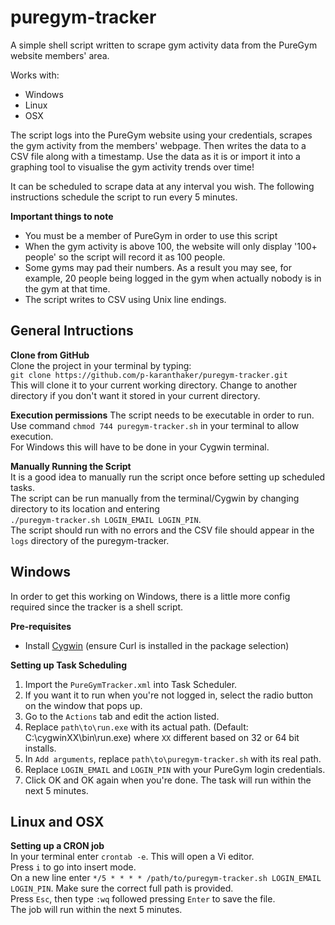 # puregym-tracker
A simple shell script written to scrape gym activity data from the PureGym website members' area.

Works with:  
* Windows
* Linux
* OSX

The script logs into the PureGym website using your credentials, scrapes the gym activity from the members' webpage. Then writes the data to a CSV file along with a timestamp. Use the data as it is or import it into a graphing tool to visualise the gym activity trends over time!

It can be scheduled to scrape data at any interval you wish. The following instructions schedule the script to run every 5 minutes.

__Important things to note__  
* You must be a member of PureGym in order to use this script
* When the gym activity is above 100, the website will only display '100+ people' so the script will record it as 100 people.
* Some gyms may pad their numbers. As a result you may see, for example, 20 people being logged in the gym when actually nobody is in the gym at that time.
* The script writes to CSV using Unix line endings.

## General Intructions  
__Clone from GitHub__  
Clone the project in your terminal by typing:  
`git clone https://github.com/p-karanthaker/puregym-tracker.git`  
This will clone it to your current working directory. Change to another directory if you don't want it stored in your current directory.

__Execution permissions__ 
The script needs to be executable in order to run.  
Use command `chmod 744 puregym-tracker.sh` in your terminal to allow execution.  
For Windows this will have to be done in your Cygwin terminal.

__Manually Running the Script__  
It is a good idea to manually run the script once before setting up scheduled tasks.  
The script can be run manually from the terminal/Cygwin by changing directory to its location and entering  
`./puregym-tracker.sh LOGIN_EMAIL LOGIN_PIN`.  
The script should run with no errors and the CSV file should appear in the `logs` directory of the puregym-tracker.  

## Windows  
In order to get this working on Windows, there is a little more config required since the tracker is a shell script.

__Pre-requisites__  
* Install [Cygwin](https://cygwin.com/install.html) (ensure Curl is installed in the package selection)

__Setting up Task Scheduling__  
1. Import the `PureGymTracker.xml` into Task Scheduler.  
  1. If you want it to run when you're not logged in, select the radio button on the window that pops up.  
  1. Go to the `Actions` tab and edit the action listed.
  1. Replace `path\to\run.exe` with its actual path. (Default: C:\cygwinXX\bin\run.exe) where `XX` different based on 32 or 64 bit installs.
  1. In `Add arguments`, replace `path\to\puregym-tracker.sh` with its real path.  
  1. Replace `LOGIN_EMAIL` and `LOGIN_PIN` with your PureGym login credentials.  
  1. Click OK and OK again when you're done. The task will run within the next 5 minutes.  

## Linux and OSX  
__Setting up a CRON job__  
In your terminal enter `crontab -e`. This will open a Vi editor.  
Press `i` to go into insert mode.  
On a new line enter `*/5 * * * * /path/to/puregym-tracker.sh LOGIN_EMAIL LOGIN_PIN`. Make sure the correct full path is provided.  
Press `Esc`, then type `:wq` followed pressing `Enter` to save the file.  
The job will run within the next 5 minutes.
